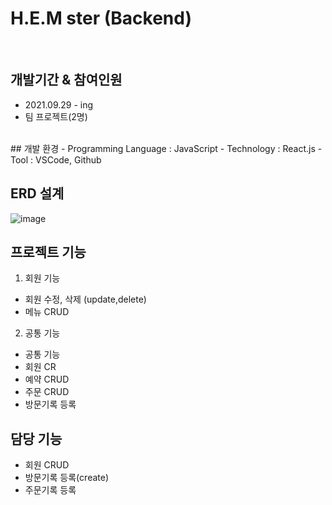 # H.E.M ster (Backend)
<br>

## 개발기간 & 참여인원
- 2021.09.29 - ing
- 팀 프로젝트(2명)

<br>
## 개발 환경
- Programming Language : JavaScript
- Technology : React.js
- Tool : VSCode, Github

<br>

## ERD 설계
![image](https://user-images.githubusercontent.com/80090062/135396703-703f3476-8d71-455d-85f2-c52acae35fd7.png)



## 프로젝트 기능
1. 회원 기능
  + 회원 수정, 삭제 (update,delete)
  + 메뉴 CRUD

2. 공통 기능
  + 공통 기능
  + 회원 CR
  + 예약 CRUD
  + 주문 CRUD
  + 방문기록 등록

## 담당 기능 
  + 회원 CRUD
  + 방문기록 등록(create)
  + 주문기록 등록
